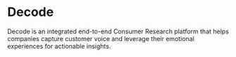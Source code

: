 # Decode
Decode is an integrated end-to-end Consumer Research platform that helps companies capture customer voice and leverage their emotional experiences for actionable insights.​
